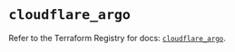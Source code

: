 # `cloudflare_argo`

Refer to the Terraform Registry for docs: [`cloudflare_argo`](https://registry.terraform.io/providers/cloudflare/cloudflare/4.52.0/docs/resources/argo).

